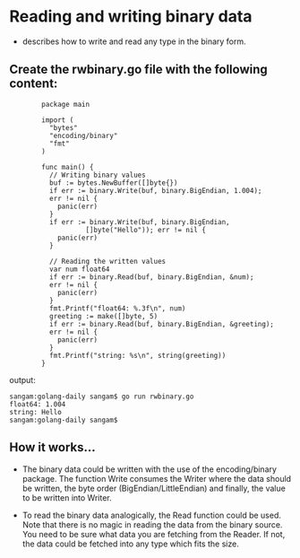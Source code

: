 # Reading and writing binary data

- describes how to write and read any type in the binary form.

## Create the rwbinary.go file with the following content:

```
        package main

        import (
          "bytes"
          "encoding/binary"
          "fmt"
        )

        func main() {
          // Writing binary values
          buf := bytes.NewBuffer([]byte{})
          if err := binary.Write(buf, binary.BigEndian, 1.004); 
          err != nil {
            panic(err)
          }
          if err := binary.Write(buf, binary.BigEndian,
                   []byte("Hello")); err != nil {
            panic(err)
          }

          // Reading the written values
          var num float64
          if err := binary.Read(buf, binary.BigEndian, &num); 
          err != nil {
            panic(err)
          }
          fmt.Printf("float64: %.3f\n", num)
          greeting := make([]byte, 5)
          if err := binary.Read(buf, binary.BigEndian, &greeting);
          err != nil {
            panic(err)
          }
          fmt.Printf("string: %s\n", string(greeting))
        }

```
output:
```
sangam:golang-daily sangam$ go run rwbinary.go
float64: 1.004
string: Hello
sangam:golang-daily sangam$ 
```
## How it works...

- The binary data could be written with the use of the encoding/binary package. The function Write consumes the Writer where the data should be written, 
the byte order (BigEndian/LittleEndian) and finally, the value to be written into Writer.

- To read the binary data analogically, the Read function could be used. 
Note that there is no magic in reading the data from the binary source. You need to be sure what data you are fetching from the Reader. If not, the data could be fetched into any type which fits the size.
